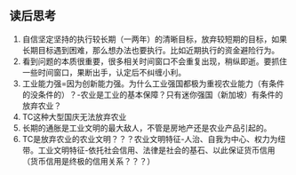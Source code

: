
## 读后思考 
1. 自信坚定坚持的执行较长期（一两年）的清晰目标，放弃较短期的目标，如果长期目标遇到困难，那么想办法也要执行。比如近期执行的资金避险行为。
2. 看到问题的本质很重要，很多相关时间窗口不会重复出现，稍纵即逝。要抓住一些时间窗口，果断出手，认定后不纠缠小利。
3. 工业能力强=因为创新能力强。为什么工业强国都极为重视农业能力（有条件的没条件的）？-农业是工业的基本保障？只有迷你强国（新加坡）有条件的放弃农业？
4. TC这种大型国庆无法放弃农业
5. 长期的通胀是工业文明的最大敌人，不管是房地产还是农业产品引起的。
6. TC是放弃农业的农业文明？？？农业文明特征-人治、自我为中心、权力为纽带。工业文明特征-依托社会信用、法律是社会的基石、以此保证货币信用（货币信用是终极的信用关系？？？）
 

